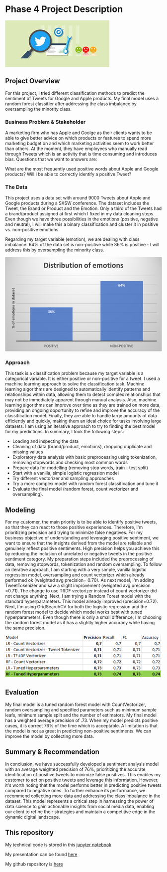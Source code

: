 
# Phase 4 Project Description
![tweet](https://github.com/Julez89/dsc-phase-4-project/blob/main/images/Tweets.jpg)

## Project Overview

For this project, I tried different classification methods to predict the sentiment of Tweets for Google and Apple products. 
My final model uses a random forest classifier after addressing the class imbalance by oversampling the minority class.

### Business Problem & Stakeholder

A marketing firm who has Apple and Goolge as their clients wants to be able to give better advice on which products or features to spend more marketing budget on and which marketing activities seem to work better than others.
At the moment, they have employees who manually read through Tweets which is an activity that is time consuming and introduces bias. 
Questions that we want to answers are:

What are the most frequently used positive words about Apple and Google products?
Will I be able to correctly identify a positive Tweet?

### The Data

This project uses a data set with around 9000 Tweets about Apple and Google products during a SXSW conference. The dataset includes the Tweet, the Brand or Product and the Emotion. Only a third of the Tweets had a brand/product assigned at first which I fixed in my data cleaning steps.
Even though we have three possibilities in the emotions (positive, negative and neutral), I will make this a binary classification and cluster it in positive vs. non-positive emotions.

Regarding my target variable (emotion), we are dealing with class imbalance. 64% of the data set is non-positive while 36% is positive - I will address this by oversampling the minority class. 

![target](https://github.com/Julez89/dsc-phase-4-project/blob/main/images/emotions.jpg)

### Approach

This task is a classification problem because my target variable is a categorical variable. It is either positive or non-positive for a tweet.
I used a machine learning approach to solve the classification task. Machine learning algorithms are designed to automatically identify patterns and relationships within data, allowing them to detect complex relationships that may not be immediately apparent through manual analysis. Also, machine learning algorithms can improve over time as they are trained on more data, providing an ongoing opportunity to refine and improve the accuracy of the classification model. Finally, they are able to handle large amounts of data efficiently and quickly, making them an ideal choice for tasks involving large datasets. 
I am using an iterative approach to try to finding the best model for my predictions.
In summary, I took the following steps:
- Loading and inspecting the data
- Cleaning of data (brand/product, emotions), dropping duplicate and missing values
- Exploratory data analysis with basic preprocessing using tokenization, removing stopwords and checking most common words
- Prepare data for modelling (removing stop words, train - test split)
- Start with a vanilla, simple logistic regression model
- Try different vectorizer and sampling approaches
- Try a more complex model with random forest classification and tune it
- Evaluate the final model (random forest, count vectorizer and oversampling).

## Modeling

For my customer, the main priority is to be able to identify positive tweets, so that they can react to those positive experiences. Therefore, I'm prioritizing precision and trying to minimize false negatives. For my business objective of understanding and leveraging positive sentiment, we want to ensure that the insights derived from the model are reliable and genuinely reflect positive sentiments. High precision helps you achieve this by reducing the inclusion of unrelated or negative tweets in the positive sentiment category.
My preparation steps included the preprocessing of data, removing stopwords, tokenization and random oversampling. 
To follow an iterative approach, I am starting with a very simple, vanilla logistic regression model, oversampling and count vectorizer which already performed ok (weighted avg precision= 0.70). 
As next model, I'm adding TweetTokenizer and saw a slight improvement (weighted avg precision =0.71). The change to use TfIDF vectorizer instead of count vectorizer did not change anything. Next, I am trying a Random Forest model with the standard hyperparameters. This model already improved (precision=0.72). 
Next, I'm using GridSearchCV for both the logistic regression and the random forest model to decide which model works best with tuned hyperparameters. Even though there is only a small difference, I'm choosing the random forest model as it has a slightly higher accuracy while having the same precision.

![model](https://github.com/Julez89/dsc-phase-4-project/blob/main/images/model.png)

## Evaluation

My final model is a tuned random forest model with CountVectorizer, random oversampling and specified parameters such as minimum sample leafs, minimum sample split and the number of estimators. 
My final model has a weighted average precision of .73. When my model predicts positive cases, it is correct 76% of the time which is acceptable. A limitation is that the model is not as great in predicting non-positive sentiments. 
We can improve the model by collecting more data.

## Summary & Recommendation

In conclusion, we have successfully developed a sentiment analysis model with an average weighted precision of 76%, prioritizing the accurate identification of positive tweets to minimize false positives. This enables my customer to act on positive tweets and leverage this information.
However, it's worth noting that the model performs better in predicting positive tweets compared to negative ones. To further enhance its performance, we recommend collecting more data and addressing the class imbalance in the dataset. 
This model represents a critical step in harnessing the power of data science to gain actionable insights from social media data, enabling our client to refine their strategies and maintain a competitive edge in the dynamic digital landscape.

## This repository
My technical code is stored in this [jupyter notebook](https://github.com/Julez89/dsc-phase-4-project/blob/main/Deliverables/notebook.pdf)

My presentation can be found [here](https://github.com/Julez89/dsc-phase-4-project/blob/main/Deliverables/presentation.pdf)

My github repository is [here](https://github.com/Julez89/dsc-phase-4-project/blob/main/Deliverables/github.pdf)
